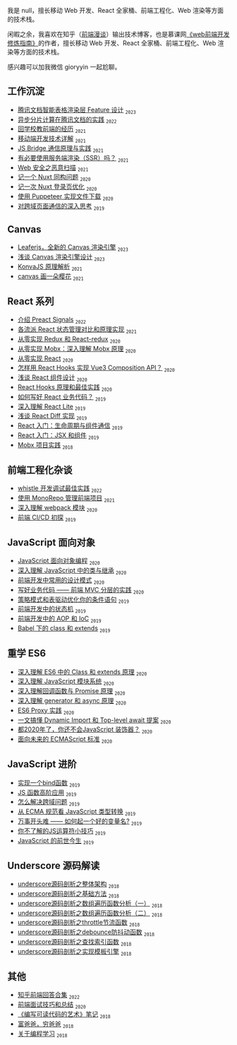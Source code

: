 我是 null，擅长移动 Web 开发、React 全家桶、前端工程化、Web 渲染等方面的技术栈。

闲暇之余，我喜欢在知乎（[前端漫谈](https://www.zhihu.com/column/c_158541431)）输出技术博客，也是慕课网[《web前端开发修炼指南》](https://www.imooc.com/read/72)的作者，擅长移动 Web 开发、React 全家桶、前端工程化、Web 渲染等方面的技术栈。

感兴趣可以加我微信 gioryyin 一起尬聊。

## 工作沉淀
 - [腾讯文档智能表格渲染层 Feature 设计](https://github.com/yinguangyao/blog/issues/83) <sub>`2023`</sub>
 - [异步分片计算在腾讯文档的实践](https://github.com/yinguangyao/blog/issues/82) <sub>`2022`</sub>
 - [回学校教前端的经历](https://github.com/yinguangyao/blog/issues/70) <sub>`2021`</sub>
 - [移动端开发技术详解](https://github.com/yinguangyao/blog/issues/49) <sub>`2021`</sub>
 - [JS Bridge 通信原理与实践](https://github.com/yinguangyao/blog/issues/50) <sub>`2021`</sub>
 - [有必要使用服务端渲染（SSR）吗？](https://github.com/yinguangyao/blog/issues/46) <sub>`2021`</sub>
 - [Web 安全之恶意扫描](https://github.com/yinguangyao/blog/issues/55) <sub>`2021`</sub>
 - [记一个 Nuxt 同构问题](https://github.com/yinguangyao/blog/issues/42) <sub>`2020`</sub>
 - [记一次 Nuxt 登录页优化](https://github.com/yinguangyao/blog/issues/44) <sub>`2020`</sub>
 - [使用 Puppeteer 实现文件下载](https://github.com/yinguangyao/blog/issues/69) <sub>`2020`</sub>
 - [对跨域页面通信的深入思考][24] <sub>`2019`</sub>

 ## Canvas
 - [Leaferjs，全新的 Canvas 渲染引擎](https://github.com/yinguangyao/blog/issues/85) <sub>`2023`</sub>
 - [浅谈 Canvas 渲染引擎设计](https://github.com/yinguangyao/blog/issues/84) <sub>`2023`</sub>
 - [KonvaJS 原理解析](https://github.com/yinguangyao/blog/issues/68) <sub>`2021`</sub>
 - [canvas 画一朵樱花](https://github.com/yinguangyao/blog/issues/48) <sub>`2021`</sub>
 
 ## React 系列
 - [介绍 Preact Signals](https://github.com/yinguangyao/blog/issues/80) <sub>`2022`</sub>
 - [各流派 React 状态管理对比和原理实现](https://github.com/yinguangyao/blog/issues/56) <sub>`2021`</sub>
 - [从零实现 Redux 和 React-redux][15] <sub>`2020`</sub>
 - [从零实现 Mobx：深入理解 Mobx 原理](https://github.com/yinguangyao/blog/issues/54) <sub>`2020`</sub>
 - [从零实现 React](https://github.com/yinguangyao/blog/issues/73) <sub>`2020`</sub>
 - [怎样用 React Hooks 实现 Vue3 Composition API？][16] <sub>`2020`</sub>
 - [浅谈 React 组件设计](https://github.com/yinguangyao/blog/issues/40) <sub>`2020`</sub>
 - [React Hooks 原理和最佳实践](https://zhuanlan.zhihu.com/p/136171624) <sub>`2020`</sub>
 - [如何写好 React 业务代码？][17] <sub>`2019`</sub>
 - [深入理解 React Lite][11] <sub>`2019`</sub>
 - [浅谈 React Diff 实现][14] <sub>`2019`</sub>
 - [React 入门：生命周期与组件通信](https://github.com/yinguangyao/blog/issues/59) <sub>`2019`</sub>
 - [React 入门：JSX 和组件](https://github.com/yinguangyao/blog/issues/58) <sub>`2019`</sub>
 - [Mobx 项目实践][12] <sub>`2018`</sub>

## 前端工程化杂谈
 - [whistle 开发调试最佳实践](https://github.com/yinguangyao/blog/issues/77) <sub>`2022`</sub>
 - [使用 MonoRepo 管理前端项目](https://zhuanlan.zhihu.com/p/333021512) <sub>`2021`</sub>
 - [深入理解 webpack 模块](https://github.com/yinguangyao/blog/issues/43) <sub>`2020`</sub>
 - [前端 CI/CD 初探][26] <sub>`2019`</sub>
 
## JavaScript 面向对象
 - [JavaScript 面向对象编程](https://github.com/yinguangyao/blog/issues/62) <sub>`2020`</sub>
 - [深入理解 JavaScript 中的类与继承][23] <sub>`2020`</sub>
 - [前端开发中常用的设计模式](https://github.com/yinguangyao/blog/issues/64) <sub>`2020`</sub>
 - [写好业务代码 —— 前端 MVC 分层的实践](https://github.com/yinguangyao/blog/issues/63) <sub>`2020`</sub>
 - [策略模式和表驱动优化你的条件语句][18] <sub>`2019`</sub>
 - [前端开发中的状态机](https://github.com/yinguangyao/blog/issues/57) <sub>`2019`</sub>
 - [前端开发中的 AOP 和 IoC](https://github.com/yinguangyao/blog/issues/39)  <sub>`2019`</sub>
 - [Babel 下的 class 和 extends](https://github.com/yinguangyao/blog/issues/72) <sub>`2019`</sub>
 
## 重学 ES6
 - [深入理解 ES6 中的 Class 和 extends 原理](https://github.com/yinguangyao/blog/issues/53) <sub>`2020`</sub>
 - [深入理解 JavaScript 模块系统](https://github.com/yinguangyao/blog/issues/61) <sub>`2020`</sub>
 - [深入理解回调函数与 Promise 原理](https://github.com/yinguangyao/blog/issues/51) <sub>`2020`</sub>
 - [深入理解 generator 和 async 原理](https://github.com/yinguangyao/blog/issues/52) <sub>`2020`</sub>
 - [ES6 Proxy 实践](https://github.com/yinguangyao/blog/issues/41) <sub>`2020`</sub>
 - [一文搞懂 Dynamic Import 和 Top-level await 提案](https://github.com/yinguangyao/blog/issues/38) <sub>`2020`</sub>
 - [都2020年了，你还不会JavaScript 装饰器？](https://github.com/yinguangyao/blog/issues/34) <sub>`2020`</sub>
 - [面向未来的 ECMAScript 标准](https://github.com/yinguangyao/blog/issues/60) <sub>`2020`</sub>

## JavaScript 进阶
 - [实现一个bind函数][19] <sub>`2019`</sub>
 - [JS 函数高阶应用][21] <sub>`2019`</sub>
 - [怎么解决跨域问题][25] <sub>`2019`</sub>
 - [从 ECMA 规范看 JavaScript 类型转换][22] <sub>`2019`</sub>
 - [万事开头难 —— 如何起一个好的变量名?](https://github.com/yinguangyao/blog/issues/66) <sub>`2019`</sub>
 - [你不了解的JS运算符小技巧](https://github.com/yinguangyao/blog/issues/67) <sub>`2019`</sub>
 - [JavaScript 的前世今生](https://github.com/yinguangyao/blog/issues/71) <sub>`2019`</sub>

## Underscore 源码解读
 - [underscore源码剖析之整体架构][1] <sub>`2018`</sub>
 - [underscore源码剖析之基础方法][2] <sub>`2018`</sub>
 - [underscore源码剖析之数组遍历函数分析（一）][3] <sub>`2018`</sub>
 - [underscore源码剖析之数组遍历函数分析（二）][4] <sub>`2018`</sub>
 - [underscore源码剖析之throttle节流函数][5] <sub>`2018`</sub>
 - [underscore源码剖析之debounce防抖动函数][6] <sub>`2018`</sub>
 - [underscore源码剖析之查找索引函数][7] <sub>`2018`</sub>
 - [underscore源码剖析之实现模板引擎][8] <sub>`2018`</sub>


## 其他
 - [知乎前端回答合集](https://github.com/yinguangyao/blog/issues/81) <sub>`2022`</sub>
 - [前端面试技巧和总结](https://github.com/yinguangyao/blog/issues/75) <sub>`2020`</sub>
 - [《编写可读代码的艺术》笔记][20] <sub>`2018`</sub>
 - [富爸爸，穷爸爸][30] <sub>`2018`</sub>
 - [关于编程学习][31] <sub>`2018`</sub>
 

  [1]: https://github.com/yinguangyao/blog/issues/7
  [2]: https://github.com/yinguangyao/blog/issues/15
  [3]: https://github.com/yinguangyao/blog/issues/16
  [4]: https://github.com/yinguangyao/blog/issues/17
  [5]: https://github.com/yinguangyao/blog/issues/18
  [6]: https://github.com/yinguangyao/blog/issues/19
  [7]: https://github.com/yinguangyao/blog/issues/20
  [8]: https://github.com/yinguangyao/blog/issues/4
  [9]: https://github.com/yinguangyao/blog/issues/6
  [10]: https://github.com/yinguangyao/blog/issues/13
  [11]: https://github.com/yinguangyao/blog/issues/10
  [12]: https://github.com/yinguangyao/blog/issues/9
  [13]: https://github.com/yinguangyao/blog/issues/26
  [14]: https://github.com/yinguangyao/blog/issues/27
  [15]: https://github.com/yinguangyao/blog/issues/35
  [16]: https://github.com/yinguangyao/blog/issues/37
  [17]: https://github.com/yinguangyao/blog/issues/23
  [18]: https://github.com/yinguangyao/blog/issues/14
  [19]: https://github.com/yinguangyao/blog/issues/5
  [20]: https://github.com/yinguangyao/blog/issues/1
  [21]: https://github.com/yinguangyao/blog/issues/3
  [22]: https://github.com/yinguangyao/blog/issues/30
  [23]: https://github.com/yinguangyao/blog/issues/29
  [24]: https://github.com/yinguangyao/blog/issues/33
  [25]: https://github.com/yinguangyao/blog/issues/32
  [26]: http://share.gyyin.top/Shopee/CI.html
  [27]: https://github.com/yinguangyao/blog/issues/28
  [28]: https://github.com/yinguangyao/blog/issues/24
  [29]: https://github.com/yinguangyao/blog/issues/21
  [30]: https://github.com/yinguangyao/blog/issues/25
  [31]: https://github.com/yinguangyao/blog/issues/31
